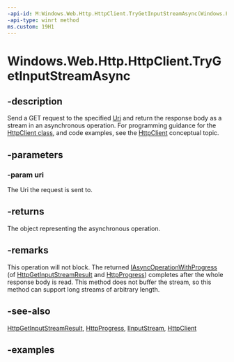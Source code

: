 ```yaml
---
-api-id: M:Windows.Web.Http.HttpClient.TryGetInputStreamAsync(Windows.Foundation.Uri)
-api-type: winrt method
ms.custom: 19H1
---
```


<!-- Method syntax.
public IAsyncOperationWithProgress<HttpProgress> HttpClient.TryGetInputStreamAsync(Uri uri)
-->

# Windows.Web.Http.HttpClient.TryGetInputStreamAsync

## -description
Send a GET request to the specified [Uri](../windows.foundation/uri.md) and return the response body as a stream in an asynchronous operation. For programming guidance for the [HttpClient class](/uwp/api/windows.web.http.httpclient), and code examples, see the [HttpClient](/windows/uwp/networking/httpclient) conceptual topic.

## -parameters
### -param uri
The Uri the request is sent to.

## -returns
The object representing the asynchronous operation.

## -remarks
This operation will not block. The returned [IAsyncOperationWithProgress](../windows.foundation/iasyncoperationwithprogress_2.md) (of [HttpGetInputStreamResult](/uwp/api/windows.web.http.httpgetinputstreamresult) and [HttpProgress](/uwp/api/windows.web.http.httpprogress)) completes after the whole response body is read. This method does not buffer the stream, so this method can support long streams of arbitrary length.

## -see-also
[HttpGetInputStreamResult](httpgetinputstreamresult.md), [HttpProgress](httpprogress.md), [IInputStream](../windows.storage.streams/iinputstream.md), [HttpClient](/windows/uwp/networking/httpclient)

## -examples

